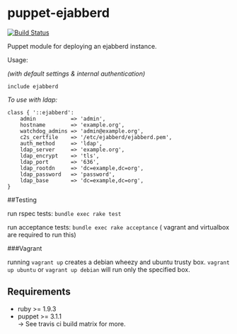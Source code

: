 # puppet-ejabberd

[![Build Status](https://travis-ci.org/endocode/puppet-ejabberd.svg?branch=master)](https://travis-ci.org/endocode/puppet-ejabberd)

Puppet module for deploying an ejabberd instance.

Usage:

*(with default settings & internal authentication)*
    
    include ejabberd

*To use with ldap:*

    class { '::ejabberd':
        admin           => 'admin',
        hostname        => 'example.org',
        watchdog_admins => 'admin@example.org',
        c2s_certfile    => '/etc/ejabberd/ejabberd.pem',
        auth_method     => 'ldap',
        ldap_server     => 'example.org',
        ldap_encrypt    => 'tls',
        ldap_port       => '636',
        ldap_rootdn     => 'dc=example,dc=org',
        ldap_password   => 'password',
        ldap_base       => 'dc=example,dc=org',
    }

##Testing

run rspec tests: `bundle exec rake test`

run acceptance tests: `bundle exec rake acceptance`
( vagrant and virtualbox are required to run this)

###Vagrant

running `vagrant up` creates a debian wheezy and ubuntu trusty box.
`vagrant up ubuntu` or `vagrant up debian` will run only the specified box.

## Requirements

* ruby >= 1.9.3
* puppet >= 3.1.1  
-> See travis ci build matrix for more.
